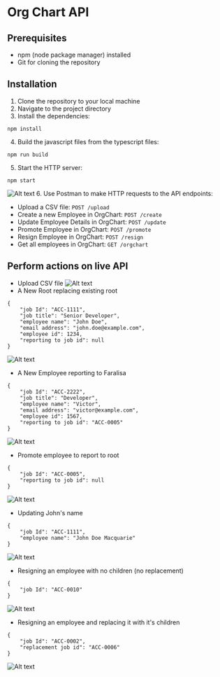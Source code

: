 # Org Chart API
## Prerequisites
- npm (node package manager) installed
- Git for cloning the repository

## Installation
1. Clone the repository to your local machine
2. Navigate to the project directory
3. Install the dependencies:
```
npm install
```
4. Build the javascript files from the typescript files:
```
npm run build
```
5. Start the HTTP server:
```
npm start
```
![Alt text](images/installation.png)
6. Use Postman to make HTTP requests to the API endpoints:
- Upload a CSV file:
  `POST /upload`
- Create a new Employee in OrgChart:
  `POST /create`
- Update Employee Details in OrgChart:
  `POST /update`
- Promote Employee in OrgChart:
  `POST /promote`
- Resign Employee in OrgChart:
  `POST /resign`
- Get all employees in OrgChart:
  `GET /orgchart`

## Perform actions on live API
- Upload CSV file
![Alt text](images/upload.png)
- A New Root replacing existing root
```
{
    "job Id": "ACC-1111",
    "job title": "Senior Developer",
    "employee name": "John Doe",
    "email address": "john.doe@example.com",
    "employee id": 1234,
    "reporting to job id": null
}
```
![Alt text](images/newroot.png)
- A New Employee reporting to Faralisa
```
{
    "job Id": "ACC-2222",
    "job title": "Developer",
    "employee name": "Victor",
    "email address": "victor@example.com",
    "employee id": 1567,
    "reporting to job id": "ACC-0005"
}
```
![Alt text](images/newemp.png)
- Promote employee to report to root
```
{
    "job Id": "ACC-0005",
    "reporting to job id": null
}
```
![Alt text](images/promoteemp.png)
- Updating John's name
```
{
    "job Id": "ACC-1111",
    "employee name": "John Doe Macquarie"
}
```
![Alt text](images/updatename.png)
- Resigning an employee with no children (no replacement)
```
{
    "job Id": "ACC-0010"
}
```
![Alt text](images/resignempwithnochildren.png)
- Resigning an employee and replacing it with it's children
```
{
    "job Id": "ACC-0002",
    "replacement job id": "ACC-0006"
}
```
![Alt text](images/resignreplacement.png)